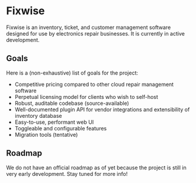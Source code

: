 # Fixwise
Fixwise is an inventory, ticket, and customer management software designed for use by electronics
repair businesses. It is currently in active development.

## Goals
Here is a (non-exhaustive) list of goals for the project:
- Competitive pricing compared to other cloud repair management software
- Perpetual licensing model for clients who wish to self-host
- Robust, auditable codebase (source-available)
- Well-documented plugin API for vendor integrations and extensibility of inventory database
- Easy-to-use, performant web UI
- Toggleable and configurable features
- Migration tools (tentative)

## Roadmap
We do not have an official roadmap as of yet because the project is still in very early development.
Stay tuned for more info!